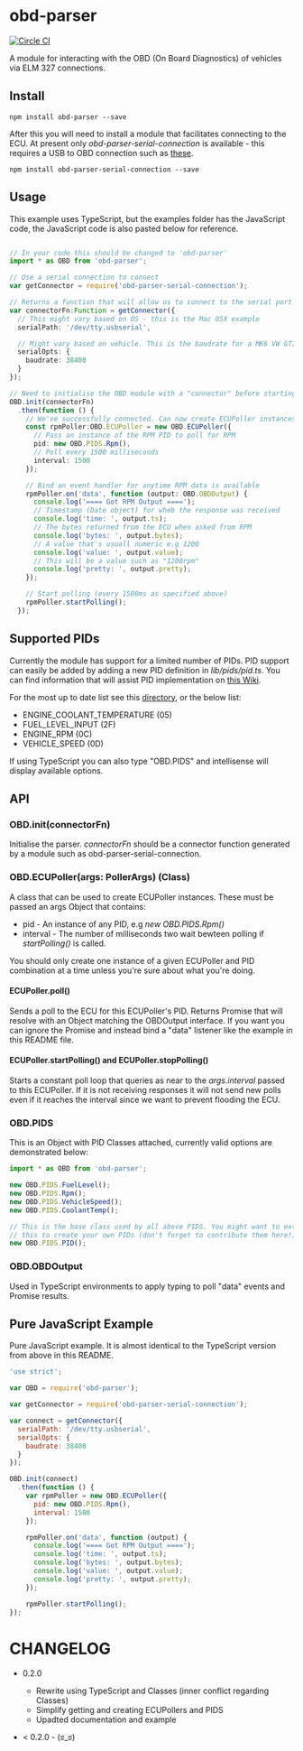obd-parser
==========

[![Circle CI](https://circleci.com/gh/evanshortiss/obd-parser/tree/master.svg?style=svg)](https://circleci.com/gh/evanshortiss/obd-parser/tree/master)


A module for interacting with the OBD (On Board Diagnostics) of vehicles
via ELM 327 connections.

## Install

```
npm install obd-parser --save
```

After this you will need to install a module that facilitates connecting to
the ECU. At present only _obd-parser-serial-connection_ is available - this 
requires a USB to OBD connection such as [these](https://www.amazon.com/s/ref=nb_sb_noss/163-4411256-8552763?url=search-alias%3Daps&field-keywords=obd+usb). 

```
npm install obd-parser-serial-connection --save
```

## Usage
This example uses TypeScript, but the examples folder has the JavaScript code,
the JavaScript code is also pasted below for reference.

```ts

// In your code this should be changed to 'obd-parser'
import * as OBD from 'obd-parser';

// Use a serial connection to connect
var getConnector = require('obd-parser-serial-connection');

// Returns a function that will allow us to connect to the serial port
var connectorFn:Function = getConnector({
  // This might vary based on OS - this is the Mac OSX example
  serialPath: '/dev/tty.usbserial',

  // Might vary based on vehicle. This is the baudrate for a MK6 VW GTI
  serialOpts: {
    baudrate: 38400
  }
});

// Need to initialise the OBD module with a "connector" before starting
OBD.init(connectorFn)
  .then(function () {
    // We've successfully connected. Can now create ECUPoller instances
    const rpmPoller:OBD.ECUPoller = new OBD.ECUPoller({
      // Pass an instance of the RPM PID to poll for RPM
      pid: new OBD.PIDS.Rpm(),
      // Poll every 1500 milliseconds
      interval: 1500
    });

    // Bind an event handler for anytime RPM data is available
    rpmPoller.on('data', function (output: OBD.OBDOutput) {
      console.log('==== Got RPM Output ====');
      // Timestamp (Date object) for wheb the response was received
      console.log('time: ', output.ts);
      // The bytes returned from the ECU when asked from RPM
      console.log('bytes: ', output.bytes);
      // A value that's usuall numeric e.g 1200
      console.log('value: ', output.value);
      // This will be a value such as "1200rpm"
      console.log('pretty: ', output.pretty);
    });

    // Start polling (every 1500ms as specified above)
    rpmPoller.startPolling();
  });

```


## Supported PIDs
Currently the module has support for a limited number of PIDs. PID support can
easily be added by adding a new PID definition in _lib/pids/pid.ts_. You can find
information that will assist PID implementation on
[this Wiki](https://en.wikipedia.org/wiki/OBD-II_PIDs).

For the most up to date list see this
[directory](https://github.com/evanshortiss/obd-reader/tree/master/lib/pids/pid.ts),
or the below list:

* ENGINE_COOLANT_TEMPERATURE (05)
* FUEL_LEVEL_INPUT (2F)
* ENGINE_RPM (0C)
* VEHICLE_SPEED (0D)

If using TypeScript you can also type "OBD.PIDS" and intellisense will display
available options.


## API

### OBD.init(connectorFn)
Initialise the parser. _connectorFn_ should be a connector function
generated by a module such as obd-parser-serial-connection.

### OBD.ECUPoller(args: PollerArgs) (Class)
A class that can be used to create ECUPoller instances. These must be passed
an args Object that contains:

* pid - An instance of any PID, e.g _new OBD.PIDS.Rpm()_
* interval - The number of milliseconds two wait bewteen polling if
_startPolling()_ is called.

You should only create one instance of a given ECUPoller and PID combination
at a time unless you're sure about what you're doing. 

#### ECUPoller.poll()
Sends a poll to the ECU for this ECUPoller's PID. Returns Promise that will
resolve with an Object matching the OBDOutput interface. If you want you can
ignore the Promise and instead bind a "data" listener like the example in this
README file.

#### ECUPoller.startPolling() and ECUPoller.stopPolling()
Starts a constant poll loop that queries as near to the _args.interval_ passed
to this ECUPoller. If it is not receiving responses it will not send new polls
even if it reaches the interval since we want to prevent flooding the ECU.

### OBD.PIDS
This is an Object with PID Classes attached, currently valid options are
demonstrated below:

```ts
import * as OBD from 'obd-parser';

new OBD.PIDS.FuelLevel();
new OBD.PIDS.Rpm();
new OBD.PIDS.VehicleSpeed();
new OBD.PIDS.CoolantTemp();

// This is the base class used by all above PIDS. You might want to extend
// this to create your own PIDs (don't forget to contribute them here!)
new OBD.PIDS.PID();
```

### OBD.OBDOutput
Used in TypeScript environments to apply typing to poll "data" events and
Promise results.


## Pure JavaScript Example

Pure JavaScript example. It is almost identical to the TypeScript version from
above in this README.

```javascript
'use strict';

var OBD = require('obd-parser');

var getConnector = require('obd-parser-serial-connection');

var connect = getConnector({
  serialPath: '/dev/tty.usbserial',
  serialOpts: {
    baudrate: 38400
  }
});

OBD.init(connect)
  .then(function () {
    var rpmPoller = new OBD.ECUPoller({
      pid: new OBD.PIDS.Rpm(),
      interval: 1500
    });

    rpmPoller.on('data', function (output) {
      console.log('==== Got RPM Output ====');
      console.log('time: ', output.ts);
      console.log('bytes: ', output.bytes);
      console.log('value: ', output.value);
      console.log('pretty: ', output.pretty);
    });

    rpmPoller.startPolling();
});
```

# CHANGELOG

* 0.2.0
  * Rewrite using TypeScript and Classes (inner conflict regarding Classes)
  * Simplify getting and creating ECUPollers and PIDS
  * Upadted documentation and example

* < 0.2.0 - (ಠ_ಠ)